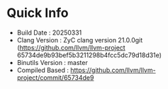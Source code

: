 # Quick Info
* Build Date : 20250331
* Clang Version : ZyC clang version 21.0.0git (https://github.com/llvm/llvm-project 65734de9b93bef5b3211298b4fcc5dc79d18d31e)
* Binutils Version : master
* Compiled Based : https://github.com/llvm/llvm-project/commit/65734de9

